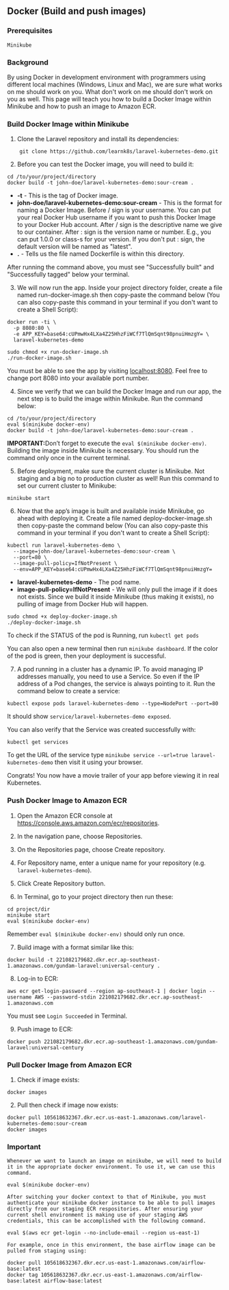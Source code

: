 ## Docker (Build and push images)

### Prerequisites
```
Minikube
```

### Background
By using Docker in development environment with programmers using different local machines (Windows, Linux and Mac), we are sure what works on me should work on you. What don't work on me should don't work on you as well. This page will teach you how to build a Docker Image within Minikube and how to push an image to Amazon ECR.

### Build Docker Image within Minikube
1. Clone the Laravel repository and install its dependencies:
```
	git clone https://github.com/learnk8s/laravel-kubernetes-demo.git
```
2. Before you can test the Docker image, you will need to build it:
```
cd /to/your/project/directory 
docker build -t john-doe/laravel-kubernetes-demo:sour-cream .
```
- **-t** - This is the tag of Docker image.
- **john-doe/laravel-kubernetes-demo:sour-cream** - This is the format for naming a Docker Image. Before / sign is your username. You can put your real Docker Hub username if you want to push this Docker Image to your Docker Hub account. After / sign is the descriptive name we give to our container. After : sign is the version name or number. E.g., you can put 1.0.0 or class-s for your version. If you don't put : sign, the default version will be named as "latest".
- **.** - Tells us the file named Dockerfile is within this directory.

After running the command above, you must see "Successfully built" and "Successfully tagged" below your terminal.

3. We will now run the app. Inside your project directory folder, create a file named run-docker-image.sh then copy-paste the command below (You can also copy-paste this command in your terminal if you don't want to create a Shell Script):

```
docker run -ti \ 
  -p 8080:80 \ 
  -e APP_KEY=base64:cUPmwHx4LXa4Z25HhzFiWCf7TlQmSqnt98pnuiHmzgY= \     
  laravel-kubernetes-demo
```
```
sudo chmod +x run-docker-image.sh
./run-docker-image.sh
```
You must be able to see the app by visiting <a href="localhost:8080" target="_blank">localhost:8080</a>.
Feel free to change port 8080 into your available port number.
 
4. Since we verify that we can build the Docker Image and run our app, the next step is to build the image within Minikube. Run the command below:

```
cd /to/your/project/directory
eval $(minikube docker-env)
docker build -t john-doe/laravel-kubernetes-demo:sour-cream .
```

<strong>IMPORTANT:</strong>Don’t forget to execute the `eval $(minikube docker-env)`. Building the image inside Minikube is necessary. You should run the command only once in the current terminal.

5. Before deployment, make sure the current cluster is Minikube. Not staging and a big no to production cluster as well! Run this command to set our current cluster to Minikube:
```
minikube start
```
6. Now that the app’s image is built and available inside Minikube, go ahead with deploying it. Create a file named deploy-docker-image.sh then copy-paste the command below (You can also copy-paste this command in your terminal if you don't want to create a Shell Script):

```
kubectl run laravel-kubernetes-demo \ 
  --image=john-doe/laravel-kubernetes-demo:sour-cream \ 
  --port=80 \ 
  --image-pull-policy=IfNotPresent \ 
  --env=APP_KEY=base64:cUPmwHx4LXa4Z25HhzFiWCf7TlQmSqnt98pnuiHmzgY=
```
- **laravel-kubernetes-demo** - The pod name.
- **image-pull-policy=IfNotPresent** - We will only pull the image if it does not exists. Since we build it inside Minikube (thus making it exists), no pulling of image from Docker Hub will happen. 
```
sudo chmod +x deploy-docker-image.sh
./deploy-docker-image.sh
```

To check if the STATUS of the pod is Running, run `kubectl get pods`

You can also open a new terminal then run `minikube dashboard`. If the color of the pod is green, then your deployment is successful.

7. A pod running in a cluster has a dynamic IP. To avoid managing IP addresses manually, you need to use a Service. So even if the IP address of a Pod changes, the service is always pointing to it. Run the command below to create a service:
```
kubectl expose pods laravel-kubernetes-demo --type=NodePort --port=80
```
It should show `service/laravel-kubernetes-demo exposed`.

You can also verify that the Service was created successfully with:
```
kubectl get services
```
To get the URL of the service type `minikube service --url=true laravel-kubernetes-demo` then visit it using your browser.

Congrats! You now have a movie trailer of your app before viewing it in real Kubernetes.

### Push Docker Image to Amazon ECR
1. Open the Amazon ECR console at <a href="https://console.aws.amazon.com/ecr/repositories" target="_blank">https://console.aws.amazon.com/ecr/repositories</a>.

2. In the navigation pane, choose Repositories.

3. On the Repositories page, choose Create repository.

4. For Repository name, enter a unique name for your repository (e.g. `laravel-kubernetes-demo`).

5. Click Create Repository button.

6. In Terminal, go to your project directory then run these:
```
cd project/dir
minikube start
eval $(minikube docker-env)
```
Remember `eval $(minikube docker-env)` should only run once.

7. Build image with a format similar like this:
```
docker build -t 221082179682.dkr.ecr.ap-southeast-1.amazonaws.com/gundam-laravel:universal-century .
```
8. Log-in to ECR:
```
aws ecr get-login-password --region ap-southeast-1 | docker login --username AWS --password-stdin 221082179682.dkr.ecr.ap-southeast-1.amazonaws.com
``` 
You must see `Login Succeeded` in Terminal.

9. Push image to ECR:
```
docker push 221082179682.dkr.ecr.ap-southeast-1.amazonaws.com/gundam-laravel:universal-century
```

### Pull Docker Image from Amazon ECR
1. Check if image exists:
```
docker images
```
2. Pull then check if image now exists:
```
docker pull 105618632367.dkr.ecr.us-east-1.amazonaws.com/laravel-kubernetes-demo:sour-cream
docker images
```

### Important
```
Whenever we want to launch an image on minikube, we will need to build it in the appropriate docker environment. To use it, we can use this command.
```
```
eval $(minikube docker-env)
```
```
After switching your docker context to that of Minikube, you must authenticate your minikube docker instance to be able to pull images directly from our staging ECR respositories. After ensuring your current shell environment is making use of your staging AWS credentials, this can be accomplished with the following command.
```
```
eval $(aws ecr get-login --no-include-email --region us-east-1)
```
```
For example, once in this environment, the base airflow image can be pulled from staging using:
```
```
docker pull 105618632367.dkr.ecr.us-east-1.amazonaws.com/airflow-base:latest
docker tag 105618632367.dkr.ecr.us-east-1.amazonaws.com/airflow-base:latest airflow-base:latest
```